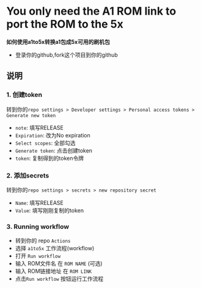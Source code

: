 # You only need the A1 ROM link to port the ROM to the 5x
 
**如何使用a1to5x转换a1包成5x可用的刷机包**

* 登录你的github,fork这个项目到你的github

## 说明
### 1. 创建token
转到你的`repo settings > Developer settings > Personal access tokens > Generate new token` 
- `note`: 填写RELEASE
- `Expiration`: 改为No expiration
- `Select scopes`: 全部勾选
- `Generate token`: 点击创建token
- `token`: 复制得到的token令牌

### 2. 添加secrets
转到你的`repo settings > secrets > new repository secret` 
- `Name`: 填写RELEASE
- `Value`: 填写刚刚复制的token

### 3. Running workflow
- 转到你的 repo `Actions`
- 选择 `a1to5x` 工作流程(workflow)
- 打开 `Run workflow`
- 输入 ROM文件名 在 `ROM NAME` (可选)
- 输入 ROM链接地址 在 `ROM LINK` 
- 点击`Run workflow` 按钮运行工作流程

